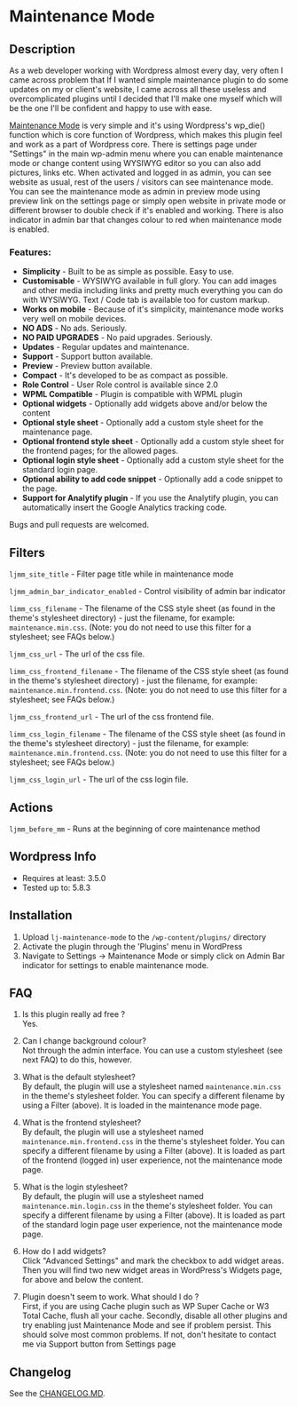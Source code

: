 Maintenance Mode
======================

## Description

As a web developer working with Wordpress almost every day, very often I came across problem that If I wanted simple maintenance plugin to do some updates on my or client's website, I came across all these useless and overcomplicated plugins until I decided that I'll make one myself which will be the one I'll be confident and happy to use with ease.

[Maintenance Mode](https://plugins.itsluk.as/maintenance-mode/) is very simple and it's using Wordpress's wp_die() function which is core function of Wordpress, which makes this plugin feel and work as a part of Wordpress core. There is settings page under "Settings" in the main wp-admin menu where you can enable maintenance mode or change content using WYSIWYG editor so you can also add pictures, links etc. When activated and logged in as admin, you can see website as usual, rest of the users / visitors can see maintenance mode. You can see the maintenance mode as admin in preview mode using preview link on the settings page or simply open website in private mode or different browser to double check if it's enabled and working. There is also indicator in admin bar that changes colour to red when maintenance mode is enabled.

### Features: ###
* **Simplicity** - Built to be as simple as possible. Easy to use.
* **Customisable** - WYSIWYG available in full glory. You can add images and other media including links and pretty much everything you can do with WYSIWYG. Text / Code tab is available too for custom markup.
* **Works on mobile** - Because of it's simplicity, maintenance mode works very well on mobile devices.
* **NO ADS** - No ads. Seriously.
* **NO PAID UPGRADES** - No paid upgrades. Seriously.
* **Updates** - Regular updates and maintenance.
* **Support** - Support button available.
* **Preview** - Preview button available.
* **Compact** - It's developed to be as compact as possible.
* **Role Control** - User Role control is available since 2.0
* **WPML Compatible** - Plugin is compatible with WPML plugin
* **Optional widgets** - Optionally add widgets above and/or below the content
* **Optional style sheet** - Optionally add a custom style sheet for the maintenance page.
* **Optional frontend style sheet** - Optionally add a custom style sheet for the frontend pages; for the allowed pages.
* **Optional login style sheet** - Optionally add a custom style sheet for the standard login page.
* **Optional ability to add code snippet** - Optionally add a code snippet to the page.
* **Support for Analytify plugin** - If you use the Analytify plugin, you can automatically insert the Google Analytics tracking code.

Bugs and pull requests are welcomed.

## Filters ##

`ljmm_site_title` - Filter page title while in maintenance mode

`ljmm_admin_bar_indicator_enabled` - Control visibility of admin bar indicator

`limm_css_filename` - The filename of the CSS style sheet (as found in the theme's stylesheet directory) - just the filename, for example: `maintenance.min.css`. (Note: you do not need to use this filter for a stylesheet; see FAQs below.)

`ljmm_css_url` - The url of the css file.

`limm_css_frontend_filename` - The filename of the CSS style sheet (as found in the theme's stylesheet directory) - just the filename, for example: `maintenance.min.frontend.css`. (Note: you do not need to use this filter for a stylesheet; see FAQs below.)

`ljmm_css_frontend_url` - The url of the css frontend file.

`limm_css_login_filename` - The filename of the CSS style sheet (as found in the theme's stylesheet directory) - just the filename, for example: `maintenance.min.frontend.css`. (Note: you do not need to use this filter for a stylesheet; see FAQs below.)

`ljmm_css_login_url` - The url of the css login file.

## Actions ##
`ljmm_before_mm` - Runs at the beginning of core maintenance method

## Wordpress Info

* Requires at least: 3.5.0
* Tested up to: 5.8.3

## Installation

1. Upload `lj-maintenance-mode` to the `/wp-content/plugins/` directory
1. Activate the plugin through the 'Plugins' menu in WordPress
1. Navigate to Settings -> Maintenance Mode  or simply click on Admin Bar indicator for settings to enable maintenance mode.

## FAQ
1. Is this plugin really ad free ?<br>
Yes.

2. Can I change background colour?<br>
Not through the admin interface. You can use a custom stylesheet (see next FAQ) to do this, however.

3. What is the default stylesheet?<br>
By default, the plugin will use a stylesheet named `maintenance.min.css` in the theme's stylesheet folder. You can specify a different filename by using a Filter (above).
It is loaded in the maintenance mode page.

4. What is the frontend stylesheet?<br>
By default, the plugin will use a stylesheet named `maintenance.min.frontend.css` in the theme's stylesheet folder. You can specify a different filename by using a Filter (above).
It is loaded as part of the frontend (logged in) user experience, not the maintenance mode page.

5. What is the login stylesheet?<br>
   By default, the plugin will use a stylesheet named `maintenance.min.login.css` in the theme's stylesheet folder. You can specify a different filename by using a Filter (above).
   It is loaded as part of the standard login page user experience, not the maintenance mode page.

6. How do I add widgets?<br>
Click "Advanced Settings" and mark the checkbox to add widget areas. Then you will find two new widget areas in WordPress's Widgets page, for above and below the content.

7. Plugin doesn't seem to work. What should I do ?<br>
First, if you are using Cache plugin such as WP Super Cache or W3 Total Cache, flush all your cache. Secondly, disable all other plugins and try enabling just Maintenance Mode and see if problem persist. This should solve most common problems. If not, don't hesitate to contact me via Support button from Settings page

## Changelog
See the [CHANGELOG.MD](CHANGELOG.MD).
